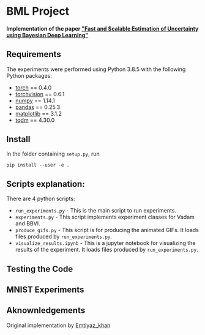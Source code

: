 # BML Project
#### Implementation of the paper ["Fast and Scalable Estimation of Uncertainty using Bayesian Deep Learning"](https://arxiv.org/abs/1806.04854)

## Requirements
The experiments were performed using Python 3.8.5 with the following Python packages:
* [torch](https://pytorch.org/) == 0.4.0
* [torchvision](https://pypi.org/project/torchvision/0.1.8/) == 0.6.1
* [numpy](http://www.numpy.org/) == 1.14.1
* [pandas](https://pandas.pydata.org/) == 0.25.3
* [matplotlib](https://matplotlib.org/) == 3.1.2
* [tqdm](https://tqdm.github.io/) == 4.30.0

## Install

In the folder containing `setup.py`, run
```
pip install --user -e .
```
## Scripts explanation:
There are 4 python scripts:
* `run_experiments.py` - This is the main script to run experiments.
* `experiments.py` - This script implements experiment classes for Vadam and BBVI.
* `produce_gifs.py` - This script is for producing the animated GIFs. It loads files produced by `run_experiments.py`.
* `visualize_results.ipynb` - This is a jupyter notebook for visualizing the results of the experiment. It loads files produced by `run_experiments.py`.

## Testing the Code

## MNIST Experiments

## Aknownledgements
Original implementation by [Emtiyaz_khan](github.com/emtiyaz/vadam)
